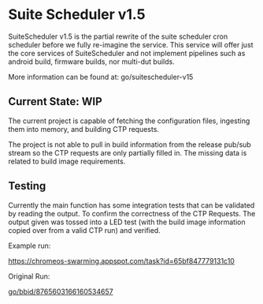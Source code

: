 <!--
Copyright 2023 The Chromium Authors
Use of this source code is governed by a BSD-style license that can be
found in the LICENSE file.
-->

# Suite Scheduler **__v1.5__**
SuiteScheduler v1.5 is the partial rewrite of the suite scheduler cron scheduler
before we fully re-imagine the service. This service will offer just the core
services of SuiteScheduler and not implement pipelines such as android build,
firmware builds, nor multi-dut builds.

More information can be found at: go/suitescheduler-v15


## Current State: WIP
The current project is capable of fetching the configuration files, ingesting
them into memory, and building CTP requests. 

The project is not able to pull in build information from the release pub/sub
stream so the CTP requests are only partially filled in. The missing data is
related to build image requirements.

## Testing
Currently the main function has some integration tests that can be validated by
reading the output. To confirm the correctness of the CTP Requests. The output
given was tossed into a LED test (with the build image information copied over
from a valid CTP run) and verified.

Example run: 

https://chromeos-swarming.appspot.com/task?id=65bf847779131c10

Original Run:

[go/bbid/8765603166160534657](https://goto2.corp.google.com/bbid/8765603166160534657)
